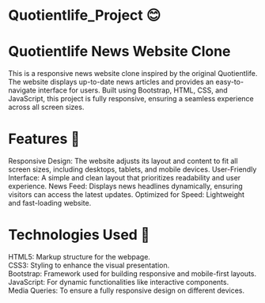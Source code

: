 # Quotientlife_Project 😊
# Quotientlife News Website Clone
This is a responsive news website clone inspired by the original Quotientlife. The website displays up-to-date news articles and provides an easy-to-navigate interface for users. Built using Bootstrap, HTML, CSS, and JavaScript, this project is fully responsive, ensuring a seamless experience across all screen sizes.

# Features 🚀
Responsive Design: The website adjusts its layout and content to fit all screen sizes, including desktops, tablets, and mobile devices.
User-Friendly Interface: A simple and clean layout that prioritizes readability and user experience.
News Feed: Displays news headlines dynamically, ensuring visitors can access the latest updates.
Optimized for Speed: Lightweight and fast-loading website.

# Technologies Used 📱
HTML5: Markup structure for the webpage.<br>
CSS3: Styling to enhance the visual presentation.<br>
Bootstrap: Framework used for building responsive and mobile-first layouts.<br>
JavaScript: For dynamic functionalities like interactive components.<br>
Media Queries: To ensure a fully responsive design on different devices.
